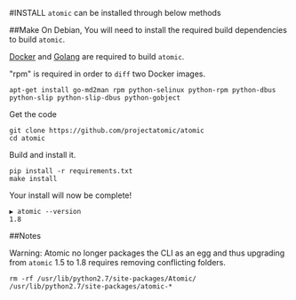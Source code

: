 #INSTALL
`atomic` can be installed through below methods

##Make
On Debian, You will need to install the required build dependencies to build `atomic`.

[Docker](https://docs.docker.com/engine/installation/linux/docker-ce/debian/) and [Golang](https://golang.org) are required to build `atomic`.

"rpm" is required in order to `diff` two Docker images.

```
apt-get install go-md2man rpm python-selinux python-rpm python-dbus python-slip python-slip-dbus python-gobject
```

Get the code
```
git clone https://github.com/projectatomic/atomic
cd atomic
```

Build and install it.
```
pip install -r requirements.txt
make install
```

Your install will now be complete!

```
▶ atomic --version
1.8
```

##Notes

Warning: Atomic no longer packages the CLI as an egg and thus upgrading from `atomic` 1.5 to 1.8 requires removing conflicting folders.

```
rm -rf /usr/lib/python2.7/site-packages/Atomic/ /usr/lib/python2.7/site-packages/atomic-*
```
